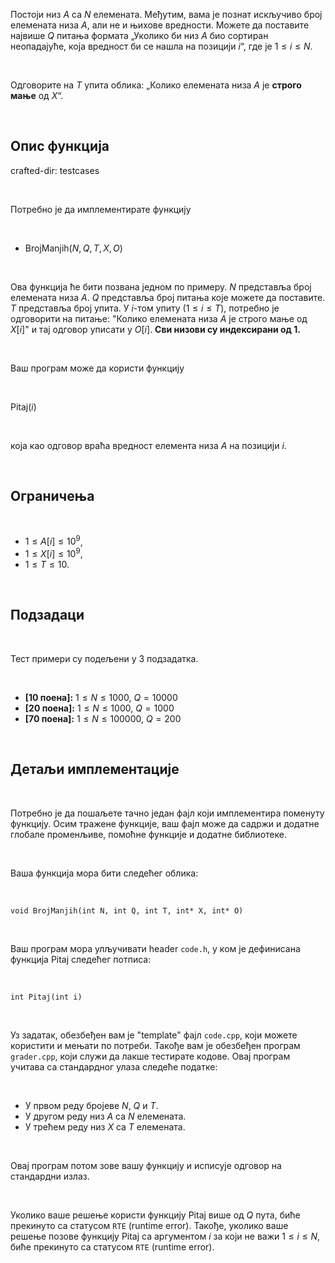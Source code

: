 Постоји низ $A$ са $N$ елемената. Међутим, вама је познат искључиво број елемената низа $A$, али не и њихове вредности. Можете да поставите највише $Q$ питања формата „Уколико би низ $A$ био сортиран неопадајуће, која вредност би се нашла на позицији $i$“, где је $1 \leq i \leq N$. 

<br>

Одговорите на $T$ упита облика: „Колико елемената низа $A$ је **строго мање** од $X$“.

<br>

## Опис функција
crafted-dir: testcases

<br>

Потребно је да имплементирате функцију

<br>

* $\text{BrojManjih}(N, Q, T, X, O)$

<br>

Ова функција ће бити позвана једном по примеру. $N$ представља број елемената низа $A$. $Q$ представља број питања које можете да поставите. $T$ представља број упита. У $i$-том упиту ($1 \leq i \leq T$), потребно је одговорити на питање: "Колико елемената низа $A$ је строго мање од $X[i]$" и тај одговор уписати у $O[i]$.
   **Сви низови су индексирани од 1.**

<br>

Ваш програм може да користи функцију

<br>

$\text{Pitaj}(i)$

<br>

која као одговор враћа вредност елемента низа $A$ на позицији $i$.



<br>

## Ограничења

<br>

* $1 \leq A[i] \leq 10^9$,
* $1 \leq X[i] \leq 10^9$,
* $1 \leq T \leq 10$.

<br>

## Подзадаци

<br>

Тест примери су подељени у $3$ подзадатка.

<br>

* **[10 поена]:** $1 \leq N \leq 1000$, $Q = 10000$
* **[20 поена]:** $1 \leq N \leq 1000$, $Q = 1000$
* **[70 поена]:** $1 \leq N \leq 100000$, $Q = 200$

<br>

## Детаљи имплементације

<br>

Потребно је да пошаљете тачно један фајл који имплементира поменуту функцију. Осим тражене функције, ваш фајл може да садржи и додатне глобале променљиве, помоћне функције и додатне библиотеке.

<br>

Ваша функција мора бити следећег облика:

<br>

`void BrojManjih(int N, int Q, int T, int* X, int* O)`

<br>

Ваш програм мора улључивати header `code.h`, у ком је дефинисана функција $\text{Pitaj}$ следећег потписа:

<br>

`int Pitaj(int i)`

<br>

Уз задатак, обезбеђен вам је "template" фајл `code.cpp`, који можете користити и мењати по потреби. Такође вам је обезбеђен програм `grader.cpp`, који служи да лакше тестирате кодове. Овај програм учитава са стандардног улаза следеће податке:


<br>

* У првом реду бројеве $N$, $Q$ и $T$.
* У другом реду низ $A$ са $N$ елемената.
* У трећем реду низ $X$ са $T$ елемената.

<br>

Овај програм потом зове вашу функцију и исписује одговор на стандардни излаз.

<br>

Уколико ваше решење користи функцију $\text{Pitaj}$ више од $Q$ пута, биће прекинуто са статусом `RTE` (runtime error). Такође, уколико ваше решење позове функцију $\text{Pitaj}$ са аргументом $i$ за који не важи $1 \leq i \leq N$,  биће прекинуто са статусом `RTE` (runtime error).
